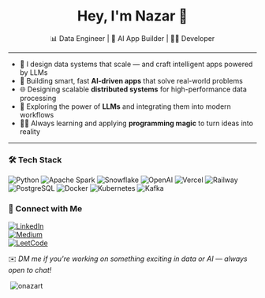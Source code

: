 <h1 align="center">Hey, I'm Nazar 👋</h1>
<p align="center">
 📊 Data Engineer | 🤖 AI App Builder | 👨‍💻 Developer
</p>

---
- 🚀 I design data systems that scale — and craft intelligent apps powered by LLMs
- 🤖 Building smart, fast **AI-driven apps** that solve real-world problems
- 🌐 Designing scalable **distributed systems** for high-performance data processing
- 🧠 Exploring the power of **LLMs** and integrating them into modern workflows
- 🧙‍♂️ Always learning and applying **programming magic** to turn ideas into reality

---

### 🛠️ Tech Stack

![Python](https://img.shields.io/badge/-Python-3776AB?style=flat&logo=python&logoColor=white)
![Apache Spark](https://img.shields.io/badge/-Spark-E25A1C?style=flat&logo=apachespark&logoColor=white)
![Snowflake](https://img.shields.io/badge/-Snowflake-56B9EB?style=flat&logo=snowflake&logoColor=white)
![OpenAI](https://img.shields.io/badge/-OpenAI-412991?style=flat&logo=openai&logoColor=white)
![Vercel](https://img.shields.io/badge/-Vercel-000000?style=flat&logo=vercel&logoColor=white)
![Railway](https://img.shields.io/badge/-Railway-0B0D0E?style=flat&logo=railway&logoColor=white)
![PostgreSQL](https://img.shields.io/badge/-PostgreSQL-336791?style=flat&logo=postgresql&logoColor=white)
![Docker](https://img.shields.io/badge/-Docker-2496ED?style=flat&logo=docker&logoColor=white)
![Kubernetes](https://img.shields.io/badge/-Kubernetes-326CE5?style=flat&logo=kubernetes&logoColor=white)
![Kafka](https://img.shields.io/badge/-Kafka-231F20?style=flat&logo=apachekafka&logoColor=white)

### 🔗 Connect with Me

[![LinkedIn](https://img.shields.io/badge/-LinkedIn-0077B5?style=flat&logo=linkedin&logoColor=white)](https://linkedin.com/in/nazar-tutyn)  
[![Medium](https://img.shields.io/badge/-Medium-000000?style=flat&logo=medium&logoColor=white)](https://medium.com/@azart0308)  
[![LeetCode](https://img.shields.io/badge/-LeetCode-FFA116?style=flat&logo=leetcode&logoColor=black)](https://www.leetcode.com/azart0308)

✉️ _DM me if you're working on something exciting in data or AI — always open to chat!_


<p>&nbsp;<img align="center" src="https://github-readme-stats.vercel.app/api?username=onazart&show_icons=true&locale=en" alt="onazart" /></p>

